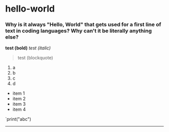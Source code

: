 # hello-world

### Why is it always "Hello, World" that gets used for a first line of text in coding languages? Why can't it be literally anything else?


**test (bold)**
*test (italic)*
> test (blockquote)

1. a
2. b
3. c
4. d

- item 1
- item 2
- item 3
- item 4

`print("abc")

---
